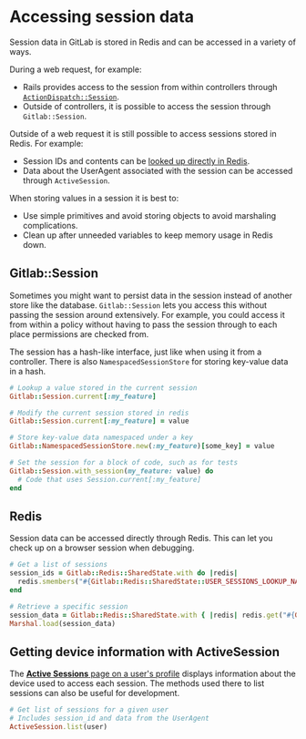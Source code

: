 # Accessing session data

Session data in GitLab is stored in Redis and can be accessed in a variety of ways.

During a web request, for example:

- Rails provides access to the session from within controllers through [`ActionDispatch::Session`](https://guides.rubyonrails.org/action_controller_overview.html#session).
- Outside of controllers, it is possible to access the session through `Gitlab::Session`.

Outside of a web request it is still possible to access sessions stored in Redis. For example:

- Session IDs and contents can be [looked up directly in Redis](#redis).
- Data about the UserAgent associated with the session can be accessed through `ActiveSession`.

When storing values in a session it is best to:

- Use simple primitives and avoid storing objects to avoid marshaling complications.
- Clean up after unneeded variables to keep memory usage in Redis down.

## Gitlab::Session

Sometimes you might want to persist data in the session instead of another store like the database. `Gitlab::Session` lets you access this without passing the session around extensively. For example, you could access it from within a policy without having to pass the session through to each place permissions are checked from.

The session has a hash-like interface, just like when using it from a controller. There is also `NamespacedSessionStore` for storing key-value data in a hash.

```ruby
# Lookup a value stored in the current session
Gitlab::Session.current[:my_feature]

# Modify the current session stored in redis
Gitlab::Session.current[:my_feature] = value

# Store key-value data namespaced under a key
Gitlab::NamespacedSessionStore.new(:my_feature)[some_key] = value

# Set the session for a block of code, such as for tests
Gitlab::Session.with_session(my_feature: value) do
  # Code that uses Session.current[:my_feature]
end
```

## Redis

Session data can be accessed directly through Redis. This can let you check up on a browser session when debugging.

```ruby
# Get a list of sessions
session_ids = Gitlab::Redis::SharedState.with do |redis|
  redis.smembers("#{Gitlab::Redis::SharedState::USER_SESSIONS_LOOKUP_NAMESPACE}:#{user.id}")
end

# Retrieve a specific session
session_data = Gitlab::Redis::SharedState.with { |redis| redis.get("#{Gitlab::Redis::SharedState::SESSION_NAMESPACE}:#{session_id}") }
Marshal.load(session_data)
```

## Getting device information with ActiveSession

The [**Active Sessions** page on a user's profile](../user/profile/active_sessions.md) displays information about the device used to access each session. The methods used there to list sessions can also be useful for development.

```ruby
# Get list of sessions for a given user
# Includes session_id and data from the UserAgent
ActiveSession.list(user)
```
